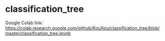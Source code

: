# classification_tree

Google Colab link:
 https://colab.research.google.com/github/KouXou/classification_tree/blob/master/classification_tree.ipynb